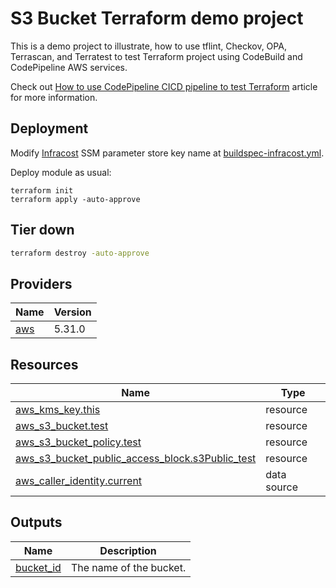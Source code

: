 <!-- BEGIN_TF_DOCS -->

# S3 Bucket Terraform demo project

This is a demo project to illustrate, how to use tflint, Checkov, OPA, Terrascan, and Terratest to test Terraform project using CodeBuild and CodePipeline AWS services.

Check out [How to use CodePipeline CICD pipeline to test Terraform](https://hands-on.cloud/how-to-use-codepipeline-cicd-pipeline-to-test-terraform/) article for more information.

## Deployment

Modify [Infracost](https://github.com/infracost/infracost) SSM parameter store key name at [buildspec-infracost.yml](buildspec-infracost.yml).

Deploy module as usual:

```shell
terraform init
terraform apply -auto-approve
```

## Tier down

```sh
terraform destroy -auto-approve
```
## Providers

| Name | Version |
|------|---------|
| <a name="provider_aws"></a> [aws](#provider\_aws) | 5.31.0 |
## Resources

| Name | Type |
|------|------|
| [aws_kms_key.this](https://registry.terraform.io/providers/hashicorp/aws/latest/docs/resources/kms_key) | resource |
| [aws_s3_bucket.test](https://registry.terraform.io/providers/hashicorp/aws/latest/docs/resources/s3_bucket) | resource |
| [aws_s3_bucket_policy.test](https://registry.terraform.io/providers/hashicorp/aws/latest/docs/resources/s3_bucket_policy) | resource |
| [aws_s3_bucket_public_access_block.s3Public_test](https://registry.terraform.io/providers/hashicorp/aws/latest/docs/resources/s3_bucket_public_access_block) | resource |
| [aws_caller_identity.current](https://registry.terraform.io/providers/hashicorp/aws/latest/docs/data-sources/caller_identity) | data source |
## Outputs

| Name | Description |
|------|-------------|
| <a name="output_bucket_id"></a> [bucket\_id](#output\_bucket\_id) | The name of the bucket. |

<!-- END_TF_DOCS -->